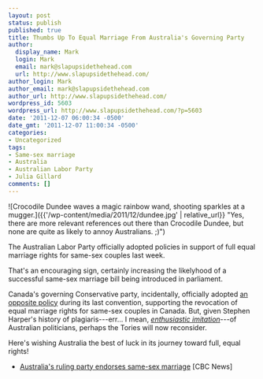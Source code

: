 ```yaml
---
layout: post
status: publish
published: true
title: Thumbs Up To Equal Marriage From Australia's Governing Party
author:
  display_name: Mark
  login: Mark
  email: mark@slapupsidethehead.com
  url: http://www.slapupsidethehead.com/
author_login: Mark
author_email: mark@slapupsidethehead.com
author_url: http://www.slapupsidethehead.com/
wordpress_id: 5603
wordpress_url: http://www.slapupsidethehead.com/?p=5603
date: '2011-12-07 06:00:34 -0500'
date_gmt: '2011-12-07 11:00:34 -0500'
categories:
- Uncategorized
tags:
- Same-sex marriage
- Australia
- Australian Labor Party
- Julia Gillard
comments: []
---
```

![Crocodile Dundee waves a magic rainbow wand, shooting sparkles at a mugger.]({{'/wp-content/media/2011/12/dundee.jpg' | relative_url}} "Yes, there are more relevant references out there than Crocodile Dundee, but none are quite as likely to annoy Australians. ;)")

The Australian Labor Party officially adopted policies in support of full equal marriage rights for same-sex couples last week.

That's an encouraging sign, certainly increasing the likelyhood of a successful same-sex marriage bill being introduced in parliament.

Canada's governing Conservative party, incidentally, officially adopted [an opposite policy](http://www.slapupsidethehead.com/2011/06/tories-raise-the-spectre-of-a-same-sex-marriage-ban/ "Tories Raise The Spectre Of A Same-Sex Marriage Ban") during its last convention, supporting the revocation of equal marriage rights for same-sex couples in Canada. But, given Stephen Harper's history of plagiaris---err... I mean, _[enthusiastic imitation](http://www.ctv.ca/servlet/ArticleNews/story/CTVNews/20080930/election2008_speech_react_081001/20081001?s_name=election2008 "Stephen Harper plagiarizes Australians, you see.")_---of Australian politicians, perhaps the Tories will now reconsider.

Here's wishing Australia the best of luck in its journey toward full, equal rights!

- [Australia's ruling party endorses same-sex marriage](http://www.cbc.ca/news/world/story/2011/12/03/australia-same-sex-marriage.html) [CBC News]
